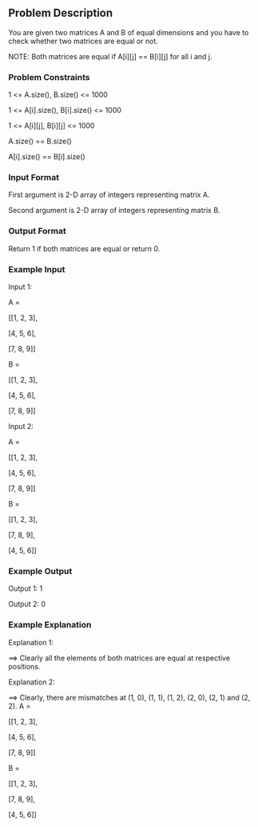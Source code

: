 ## Problem Description

You are given two matrices A and B of equal dimensions and you have to check whether two matrices are equal or not.

NOTE: Both matrices are equal if A[i][j] == B[i][j] for all i and j.


### Problem Constraints

1 <= A.size(), B.size() <= 1000

1 <= A[i].size(), B[i].size() <= 1000

1 <= A[i][j], B[i][j] <= 1000

A.size() == B.size()

A[i].size() == B[i].size()


### Input Format

First argument is 2-D array of integers representing matrix A.

Second argument is 2-D array of integers representing matrix B.

### Output Format

Return 1 if both matrices are equal or return 0.



### Example Input

Input 1:

A = 

[[1, 2, 3],

[4, 5, 6],

[7, 8, 9]]

B = 

[[1, 2, 3],

[4, 5, 6],

[7, 8, 9]]

Input 2:

A = 

[[1, 2, 3],

[4, 5, 6],

[7, 8, 9]]

B = 

[[1, 2, 3],

[7, 8, 9],

[4, 5, 6]]


### Example Output

Output 1:
1

Output 2:
0

### Example Explanation

Explanation 1:

==> Clearly all the elements of both matrices are equal at respective positions.

Explanation 2:

==> Clearly, there are mismatches at (1, 0), (1, 1), (1, 2), (2, 0), (2, 1) and (2, 2).
A = 

[[1, 2, 3],

[4, 5, 6],

[7, 8, 9]]

B = 

[[1, 2, 3],

[7, 8, 9],

[4, 5, 6]]